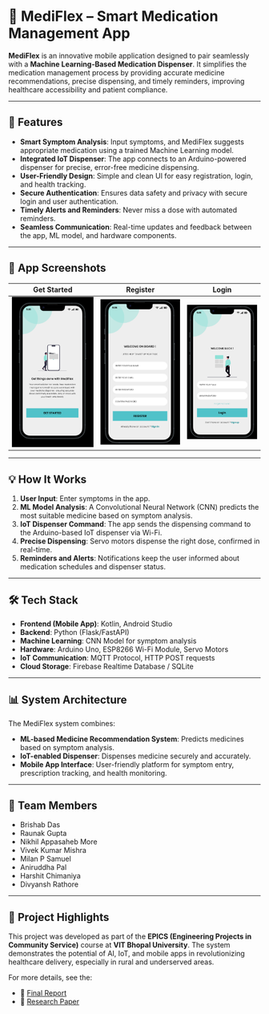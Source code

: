 # 📱 MediFlex – Smart Medication Management App

**MediFlex** is an innovative mobile application designed to pair seamlessly with a **Machine Learning-Based Medication Dispenser**. It simplifies the medication management process by providing accurate medicine recommendations, precise dispensing, and timely reminders, improving healthcare accessibility and patient compliance.


---

## 🚀 Features

- **Smart Symptom Analysis**: Input symptoms, and MediFlex suggests appropriate medication using a trained Machine Learning model.
- **Integrated IoT Dispenser**: The app connects to an Arduino-powered dispenser for precise, error-free medicine dispensing.
- **User-Friendly Design**: Simple and clean UI for easy registration, login, and health tracking.
- **Secure Authentication**: Ensures data safety and privacy with secure login and user authentication.
- **Timely Alerts and Reminders**: Never miss a dose with automated reminders.
- **Seamless Communication**: Real-time updates and feedback between the app, ML model, and hardware components.

---

## 📱 App Screenshots

| Get Started | Register | Login |
|-------------|----------|-------|
| ![image alt](https://github.com/Vivek3500/Medi-Flex/blob/5f9678185f3ac1ac3d3ecc86932a6a6dddf3bdb9/APP%20FINAL%20PROTOTYPE/1.%20GET_STARTED.png) | ![Sign Up](https://github.com/Vivek3500/Medi-Flex/blob/5f9678185f3ac1ac3d3ecc86932a6a6dddf3bdb9/APP%20FINAL%20PROTOTYPE/2.%20SIGN_UP.png) | ![Sign In](https://github.com/Vivek3500/Medi-Flex/blob/5f9678185f3ac1ac3d3ecc86932a6a6dddf3bdb9/APP%20FINAL%20PROTOTYPE/3.%20SIGN_IN.png) |

---

## 💡 How It Works

1. **User Input**: Enter symptoms in the app.
2. **ML Model Analysis**: A Convolutional Neural Network (CNN) predicts the most suitable medicine based on symptom analysis.
3. **IoT Dispenser Command**: The app sends the dispensing command to the Arduino-based IoT dispenser via Wi-Fi.
4. **Precise Dispensing**: Servo motors dispense the right dose, confirmed in real-time.
5. **Reminders and Alerts**: Notifications keep the user informed about medication schedules and dispenser status.

---

## 🛠️ Tech Stack

- **Frontend (Mobile App)**: Kotlin, Android Studio
- **Backend**: Python (Flask/FastAPI)
- **Machine Learning**: CNN Model for symptom analysis
- **Hardware**: Arduino Uno, ESP8266 Wi-Fi Module, Servo Motors
- **IoT Communication**: MQTT Protocol, HTTP POST requests
- **Cloud Storage**: Firebase Realtime Database / SQLite

---

## 📊 System Architecture

The MediFlex system combines:

- **ML-based Medicine Recommendation System**: Predicts medicines based on symptom analysis.
- **IoT-enabled Dispenser**: Dispenses medicine securely and accurately.
- **Mobile App Interface**: User-friendly platform for symptom entry, prescription tracking, and health monitoring.

---

## 👥 Team Members

- Brishab Das  
- Raunak Gupta  
- Nikhil Appasaheb More  
- Vivek Kumar Mishra  
- Milan P Samuel  
- Aniruddha Pal  
- Harshit Chimaniya  
- Divyansh Rathore

---

## 📄 Project Highlights

This project was developed as part of the **EPICS (Engineering Projects in Community Service)** course at **VIT Bhopal University**. The system demonstrates the potential of AI, IoT, and mobile apps in revolutionizing healthcare delivery, especially in rural and underserved areas.

For more details, see the:

- 📘 [Final Report](https://github.com/Vivek3500/Medi-Flex/blob/eb3c72e7e82f5ba918b56a17695e7b3b3ad8cc68/APP%20FINAL%20PROTOTYPE/EPICs%20Project%20Final%20Research%20Paper.docx)  
- 📄 [Research Paper](https://github.com/Vivek3500/Medi-Flex/blob/eb3c72e7e82f5ba918b56a17695e7b3b3ad8cc68/APP%20FINAL%20PROTOTYPE/EPICs%20Project%20Final%20Research%20Paper.docx)




